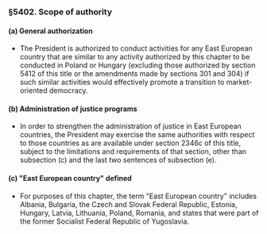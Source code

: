 ### §5402. Scope of authority
#### (a) General authorization
* The President is authorized to conduct activities for any East European country that are similar to any activity authorized by this chapter to be conducted in Poland or Hungary (excluding those authorized by section 5412 of this title or the amendments made by sections 301 and 304) if such similar activities would effectively promote a transition to market-oriented democracy.

#### (b) Administration of justice programs
* In order to strengthen the administration of justice in East European countries, the President may exercise the same authorities with respect to those countries as are available under section 2346c of this title, subject to the limitations and requirements of that section, other than subsection (c) and the last two sentences of subsection (e).

#### (c) "East European country" defined
* For purposes of this chapter, the term "East European country" includes Albania, Bulgaria, the Czech and Slovak Federal Republic, Estonia, Hungary, Latvia, Lithuania, Poland, Romania, and states that were part of the former Socialist Federal Republic of Yugoslavia.